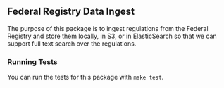 ## Federal Registry Data Ingest

The purpose of this package is to ingest regulations from the Federal Registry and store
them locally, in S3, or in ElasticSearch so that we can support full text search over
the regulations.


### Running Tests

You can run the tests for this package with `make test`.

